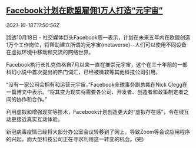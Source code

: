 <!--1634563862000-->
[Facebook计划在欧盟雇佣1万人打造“元宇宙”](https://cn.reuters.com/article/facebook-eu-hiring-1018-mon-idCNKBS2H817P)
------

<div><i>2021-10-18T11:50:56Z</i></div><p>路透10月18日 - 社交媒体巨头Facebook周一表示，计划在未来五年内在欧盟创造1万个工作岗位，将帮助建立所谓的元宇宙(metaverse)--人们可以使用不同设备在虚拟环境中移动和交流的网络世界。</p><p>Facebook执行长扎克伯格自7月以来一直在推崇元宇宙，这个在三十年前的一部科幻小说中首次提出的热门词汇，已经被微软等其他科技公司引用。</p><p>“没有一家公司会拥有和运营元宇宙，”Facebook全球事务副总裁在Nick Clegg在一篇博文中表示。“将其变为现实将需要各公司、开发者、创造者和政策制定者之间的协作和合作。”</p><p>利用虚拟和增强现实等技术，Facebook计划创造更大的“虚拟存在感”，令在线互动更接近真实互动体验。</p><p>新冠病毒疫情已经将大部分办公室会议转移到了网上，导致Zoom等会议应用程序的兴起，而大型科技公司正在寻求利用这一转变的机会。(完)</p>
